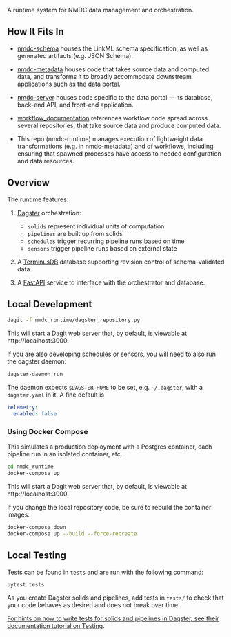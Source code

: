 A runtime system for NMDC data management and orchestration.

## How It Fits In

* [nmdc-schema](https://github.com/microbiomedata/nmdc-schema/)
houses the LinkML schema specification, as well as generated artifacts (e.g. JSON Schema).

* [nmdc-metadata](https://github.com/microbiomedata/nmdc-metadata)
houses code that takes source data and computed data,
and transforms it to broadly accommodate downstream applications such as the data portal.

* [nmdc-server](https://github.com/microbiomedata/nmdc-server)
houses code specific to the data portal -- its database, back-end API, and front-end application.

* [workflow_documentation](https://nmdc-workflow-documentation.readthedocs.io/en/latest/index.html)
references workflow code spread across several repositories, that take source data and produce computed data.

* This repo (nmdc-runtime) manages execution of lightweight data transformations (e.g. in nmdc-metadata) and of workflows,
including ensuring that spawned processes have access to needed configuration and data resources.

## Overview

The runtime features:

1. [Dagster](https://docs.dagster.io/concepts) orchestration:
    - `solids` represent individual units of computation
    - `pipelines` are built up from solids
    - `schedules` trigger recurring pipeline runs based on time
    - `sensors` trigger pipeline runs based on external state

2. A [TerminusDB](https://terminusdb.com/) database supporting revision control of schema-validated
data.
   
3. A [FastAPI](https://fastapi.tiangolo.com/) service to interface with the orchestrator and
database.

## Local Development

```bash
dagit -f nmdc_runtime/dagster_repository.py
```

This will start a Dagit web server that, by default, is viewable at http://localhost:3000.

If you are also developing schedules or sensors, you will need to also run the dagster daemon:

```bash
dagster-daemon run
```

The daemon expects `$DAGSTER_HOME` to be set, e.g. `~/.dagster`, with a `dagster.yaml` in it. A fine
default is
```yaml
telemetry:
  enabled: false
```

### Using Docker Compose

This simulates a production deployment with a Postgres container, each pipeline run in an isolated
container, etc.

```bash
cd nmdc_runtime
docker-compose up
```

This will start a Dagit web server that, by default, is viewable at http://localhost:3000.

If you change the local repository code, be sure to rebuild the container images:
```bash
docker-compose down
docker-compose up --build --force-recreate
```

## Local Testing

Tests can be found in `tests` and are run with the following command:

```bash
pytest tests
```

As you create Dagster solids and pipelines, add tests in `tests/` to check that your
code behaves as desired and does not break over time.

[For hints on how to write tests for solids and pipelines in Dagster, see their documentation tutorial on Testing](https://docs.dagster.io/tutorial/testable).
